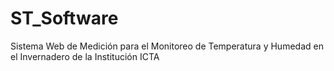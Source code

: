 # ST_Software
Sistema Web de Medición para el Monitoreo de Temperatura y Humedad en el Invernadero de la Institución ICTA
